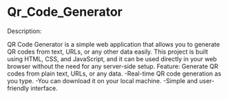 # Qr_Code_Generator
Description:

QR Code Generator is a simple web application that allows you to generate QR codes from text, URLs, or any other data easily. This project is built using HTML, CSS, and JavaScript, and it can be used directly in your web browser without the need for any server-side setup.
Feature:
Generate QR codes from plain text, URLs, or any data.
      -Real-time QR code generation as you type.
      -You can download it on your local machine.
      -Simple and user-friendly interface.
